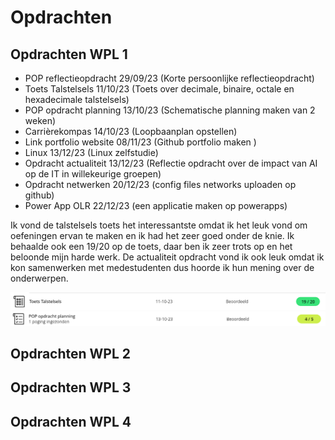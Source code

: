 # Opdrachten

## Opdrachten WPL 1
- POP reflectieopdracht 29/09/23 (Korte persoonlijke reflectieopdracht)
- Toets Talstelsels 11/10/23 (Toets over decimale, binaire, octale en hexadecimale talstelsels)
- POP opdracht planning 13/10/23 (Schematische planning maken van 2 weken)
- Carrièrekompas 14/10/23 (Loopbaanplan opstellen)
- Link portfolio website 08/11/23 (Github portfolio maken )
- Linux 13/12/23 (Linux zelfstudie)
- Opdracht actualiteit 13/12/23 (Reflectie opdracht over de impact van AI op de IT in willekeurige groepen)
- Opdracht netwerken 20/12/23 (config files networks uploaden op github)
- Power App OLR 22/12/23 (een applicatie maken op powerapps)

Ik vond de talstelsels toets het interessantste omdat ik het leuk vond om oefeningen ervan te maken en ik had het zeer goed onder de knie. Ik behaalde ook een 19/20 op de toets, daar ben ik zeer trots op en het beloonde mijn harde werk. 
De actualiteit opdracht vond ik ook leuk omdat ik kon samenwerken met medestudenten dus hoorde ik hun mening over de onderwerpen.

![](./talstelsel.png?raw=true)
![](./pop.png?raw=true)



## Opdrachten WPL 2

## Opdrachten WPL 3

## Opdrachten WPL 4
